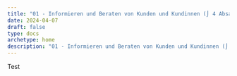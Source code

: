 ```yaml
---
title: "01 - Informieren und Beraten von Kunden und Kundinnen (⌡ 4 Absatz 2 Nummer 2)"
date: 2024-04-07
draft: false
type: docs
archetype: home
description: "01 - Informieren und Beraten von Kunden und Kundinnen (⌡ 4 Absatz 2 Nummer 2) description"
---
```


Test
